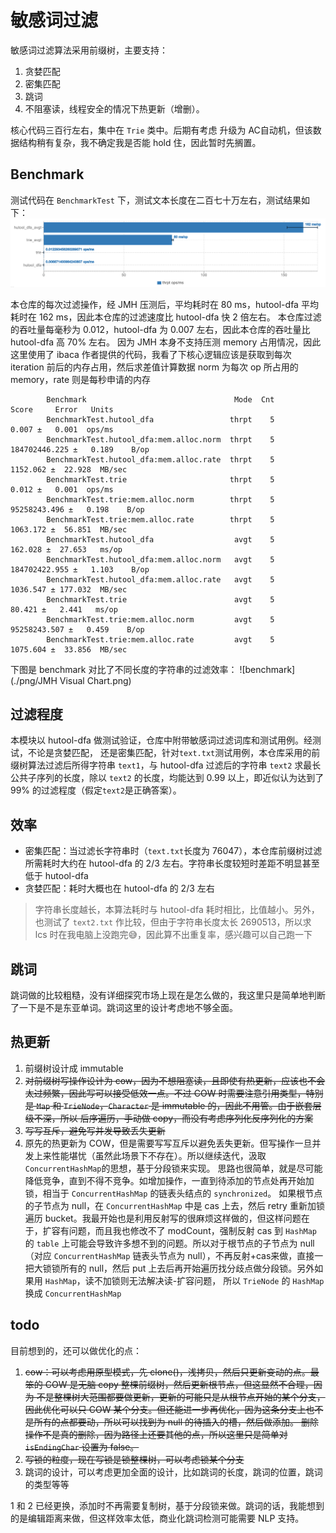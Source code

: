 # 敏感词过滤
敏感词过滤算法采用前缀树，主要支持：
1. 贪婪匹配
2. 密集匹配
3. 跳词
4. 不阻塞读，线程安全的情况下热更新（增删）。

核心代码三百行左右，集中在 `Trie` 类中。后期有考虑 升级为 AC自动机，但该数据结构稍有复杂，我不确定我是否能 hold 住，因此暂时先搁置。

## Benchmark
测试代码在 `BenchmarkTest` 下，测试文本长度在二百七十万左右，测试结果如下：
![benchmark](./png/benchmark.png)

本仓库的每次过滤操作，经 JMH 压测后，平均耗时在 80 ms，hutool-dfa 平均耗时在 162 ms，因此本仓库的过滤速度比 hutool-dfa 快 2 倍左右。
本仓库过滤的吞吐量每毫秒为 0.012，hutool-dfa 为 0.007 左右，因此本仓库的吞吐量比 hutool-dfa 高 70% 左右。
因为 JMH 本身不支持压测 memory 占用情况，因此这里使用了 ibaca 作者提供的代码，我看了下核心逻辑应该是获取到每次 iteration 前后的内存占用，然后求差值计算数据
norm 为每次 op 所占用的 memory，rate 则是每秒申请的内存
```
        Benchmark                                 Mode  Cnt          Score     Error   Units
        BenchmarkTest.hutool_dfa                 thrpt    5          0.007 ±   0.001  ops/ms
        BenchmarkTest.hutool_dfa:mem.alloc.norm  thrpt    5  184702446.225 ±   0.189    B/op
        BenchmarkTest.hutool_dfa:mem.alloc.rate  thrpt    5       1152.062 ±  22.928  MB/sec
        BenchmarkTest.trie                       thrpt    5          0.012 ±   0.001  ops/ms
        BenchmarkTest.trie:mem.alloc.norm        thrpt    5   95258243.496 ±   0.198    B/op
        BenchmarkTest.trie:mem.alloc.rate        thrpt    5       1063.172 ±  56.851  MB/sec
        BenchmarkTest.hutool_dfa                  avgt    5        162.028 ±  27.653   ms/op
        BenchmarkTest.hutool_dfa:mem.alloc.norm   avgt    5  184702422.955 ±   1.103    B/op
        BenchmarkTest.hutool_dfa:mem.alloc.rate   avgt    5       1036.547 ± 177.032  MB/sec
        BenchmarkTest.trie                        avgt    5         80.421 ±   2.441   ms/op
        BenchmarkTest.trie:mem.alloc.norm         avgt    5   95258243.507 ±   0.459    B/op
        BenchmarkTest.trie:mem.alloc.rate         avgt    5       1075.604 ±  33.856  MB/sec
```

下图是 benchmark 对比了不同长度的字符串的过滤效率：
![benchmark](./png/JMH Visual Chart.png)


## 过滤程度
本模块以 hutool-dfa 做测试验证，仓库中附带敏感词过滤词库和测试用例。经测试，不论是贪婪匹配，
还是密集匹配，针对`text.txt`测试用例，本仓库采用的前缀树算法过滤后所得字符串 `text1`，与 hutool-dfa 过滤后的字符串 `text2`
求最长公共子序列的长度，除以 `text2` 的长度，均能达到 0.99 以上，即近似认为达到了 99% 的过滤程度（假定`text2`是正确答案）。

## 效率
* 密集匹配：当过滤长字符串时（`text.txt`长度为 76047），本仓库前缀树过滤所需耗时大约在 hutool-dfa 的 2/3 左右。字符串长度较短时差距不明显甚至低于 hutool-dfa
* 贪婪匹配：耗时大概也在 hutool-dfa 的 2/3 左右
> 字符串长度越长，本算法耗时与 hutool-dfa 耗时相比，比值越小。另外，也测试了 `text2.txt` 作比较，但由于字符串长度太长 2690513，所以求 lcs 时在我电脑上没跑完😅，因此算不出重复率，感兴趣可以自己跑一下

## 跳词
跳词做的比较粗糙，没有详细探究市场上现在是怎么做的，我这里只是简单地判断了一下是不是东亚单词。跳词这里的设计考虑地不够全面。

## 热更新
1. 前缀树设计成 immutable
2. ~~对前缀树写操作设计为 cow，因为不想阻塞读，且即使有热更新，应该也不会太过频繁，因此写可以接受低效一点。不过 COW 时需要注意引用类型，特别是 `Map` 和 `TrieNode`，`Character` 是 immutable 的，因此不用管。由于嵌套层级不深，所以
后序遍历，手动做 copy，而没有考虑序列化反序列化的方案~~
3. ~~写写互斥，避免写并发导致丢失更新~~
4. 原先的热更新为 COW，但是需要写写互斥以避免丢失更新。但写操作一旦并发上来性能堪忧（虽然此场景下不存在）。所以继续迭代，汲取`ConcurrentHashMap`的思想，基于分段锁来实现。
思路也很简单，就是尽可能降低竞争，直到不得不竞争。如增加操作，一直到待添加的节点处再开始加锁，相当于 `ConcurrentHashMap` 的链表头结点的 `synchronized`。
如果根节点的子节点为 null，在 `ConcurrentHashMap` 中是 cas 上去，然后 retry 重新加锁遍历 bucket。我最开始也是利用反射写的很麻烦这样做的，但这样问题在于，扩容有问题，而且我也修改不了 modCount，强制反射 cas 到 `HashMap` 的
`table` 上可能会导致许多想不到的问题。所以对于根节点的子节点为 null（对应 `ConcurrentHashMap` 链表头节点为 null），不再反射+cas来做，直接一把大锁锁所有的 null，然后 put 上去后再开始遍历找分歧点做分段锁。另外如果用 `HashMap`，读不加锁则无法解决读-扩容问题，
所以 `TrieNode` 的 `HashMap` 换成 `ConcurrentHashMap`


## todo
目前想到的，还可以做优化的点：
1. ~~cow：可以考虑用原型模式，先 clone()，浅拷贝，然后只更新变动的点。最笨的 COW 是无脑 copy 整棵前缀树，然后更新根节点，但这显然不合理，因为
不是整棵树大范围都要做更新，更新的可能只是从根节点开始的某个分支，因此优化可以只 COW 某个分支。但还能进一步再优化，因为这条分支上也不是所有的点都要动，所以可以找到为 null 的待插入的槽，然后做添加。
删除操作不是真的删除，因为路径上还要其他的点，所以这里只是简单对 `isEndingChar` 设置为 false。~~
2. ~~写锁的粒度，现在写锁是锁整棵树，可以考虑锁某个分支~~
3. 跳词的设计，可以考虑更加全面的设计，比如跳词的长度，跳词的位置，跳词的类型等等

1 和 2 已经更换，添加时不再需要复制树，基于分段锁来做。跳词的话，我能想到的是编辑距离来做，但这样效率太低，商业化跳词检测可能需要 NLP 支持。